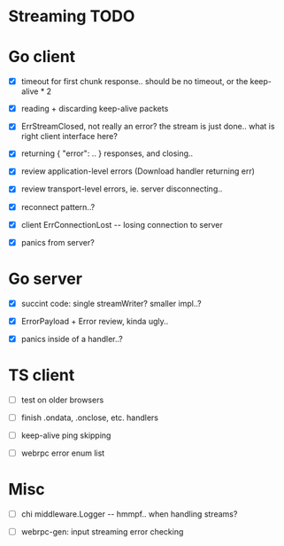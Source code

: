 Streaming TODO
==============


# Go client

- [x] timeout for first chunk response.. should be no timeout, or the keep-alive * 2
- [x] reading + discarding keep-alive packets
- [x] ErrStreamClosed, not really an error? the stream is just done.. what is right client interface here?
- [x] returning { "error": .. } responses, and closing..
- [x] review application-level errors (Download handler returning err)
- [x] review transport-level errors, ie. server disconnecting..
- [x] reconnect pattern..?
- [x] client ErrConnectionLost -- losing connection to server
- [x] panics from server?


# Go server

- [x] succint code: single streamWriter? smaller impl..?
- [x] ErrorPayload + Error review, kinda ugly..
- [x] panics inside of a handler..?



# TS client

- [ ] test on older browsers
- [ ] finish .ondata, .onclose, etc. handlers
- [ ] keep-alive ping skipping
- [ ] webrpc error enum list





# Misc

- [ ] chi middleware.Logger -- hmmpf.. when handling streams?
- [ ] webrpc-gen: input streaming error checking


